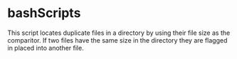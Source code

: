 # bashScripts

This script locates duplicate files in a directory by using their file size as the comparitor.
If two files have the same size in the directory they are flagged in placed
into another file.
